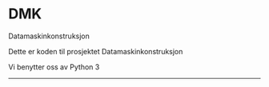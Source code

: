 # DMK
Datamaskinkonstruksjon

Dette er koden til prosjektet Datamaskinkonstruksjon

Vi benytter oss av Python 3

----------------------------